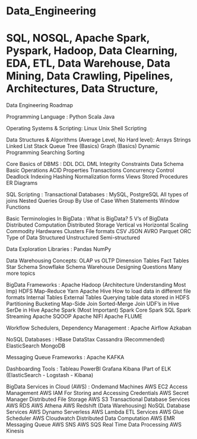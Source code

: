 # Data_Engineering

# SQL, NOSQL, Apache Spark, Pyspark, Hadoop, Data Clearning, EDA, ETL, Data Warehouse, Data Mining, Data Crawling, Pipelines, Architectures, Data Structure,


Data Engineering Roadmap

Programming Language :
Python
Scala
Java

Operating Systems & Scripting:
Linux
Unix
Shell Scripting

Data Structures & Algorithms (Average Level, No Hard level):
Arrays
Strings
Linked List
Stack
Queue
Tree (Basics)
Graph (Basics)
Dynamic Programming 
Searching
Sorting

Core Basics of DBMS :
DDL
DCL
DML
Integrity Constraints
Data Schema
Basic Operations
ACID Properties
Transactions
Concurrency Control
Deadlock
Indexing
Hashing
Normalization forms
Views
Stored Procedures
ER Diagrams

SQL Scripting :
Transactional Databases : MySQL, PostgreSQL
All types of joins
Nested Queries
Group By
Use of Case When Statements 
Window Functions

Basic Terminologies In BigData :
What is BigData?
5 V’s of BigData
Distributed Computation
Distributed Storage
Vertical vs Horizontal Scaling
Commodity Hardwares
Clusters
File formats
CSV
JSON
AVRO
Parquet
ORC
Type of Data
Structured
Unstructured
Semi-structured

Data Exploration Libraries :
Pandas 
NumPy

Data Warehousing Concepts:
OLAP vs OLTP
Dimension Tables
Fact Tables
Star Schema
Snowflake Schema
Warehouse Designing Questions
Many more topics

BigData Frameworks :
Apache Hadoop (Architecture Understanding Most Imp)
HDFS
Map-Reduce
Yarn
Apache Hive
How to load data in different file formats
Internal Tables
External Tables
Querying table data stored in HDFS
Partitioning
Bucketing
Map-Side Join
Sorted-Merge Join
UDF’s in Hive
SerDe in Hive
Apache Spark (Most Important)
Spark Core
Spark SQL
Spark Streaming
Apache SQOOP
Apache NIFI
Apache FLUME

Workflow Schedulers, Dependency Management :
Apache Airflow
Azkaban

NoSQL Databases :
HBase
DataStax Cassandra (Recommended)
ElasticSearch
MongoDB

Messaging Queue Frameworks :
Apache KAFKA

Dashboarding Tools :
Tableau
PowerBI
Grafana
Kibana (Part of ELK (ElasticSearch - Logstash - Kibana)

BigData Services in Cloud (AWS) :
Ondemand Machines
AWS EC2
Access Management
AWS IAM
For Storing and Accessing Credentials
AWS Secret Manager
Distributed File Storage
AWS S3 
Transactional Database Services
AWS RDS
AWS Athena
AWS Redshift (Data Warehousing)
NoSQL Database Services
AWS Dynamo
Serverless 
AWS Lambda
ETL Services
AWS Glue
Scheduler
AWS Cloudwatch
Distributed Data Computation
AWS EMR
Messaging Queue
AWS SNS
AWS SQS
Real Time Data Processing
AWS Kinesis




















